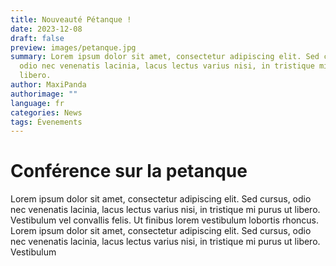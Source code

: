 ```yaml
---
title: Nouveauté Pétanque !
date: 2023-12-08
draft: false
preview: images/petanque.jpg
summary: Lorem ipsum dolor sit amet, consectetur adipiscing elit. Sed cursus,
  odio nec venenatis lacinia, lacus lectus varius nisi, in tristique mi purus ut
  libero.
author: MaxiPanda
authorimage: ""
language: fr
categories: News
tags: Évenements
---
```



# Conférence sur la petanque
Lorem ipsum dolor sit amet, consectetur adipiscing elit. Sed cursus, odio nec venenatis lacinia, lacus lectus varius nisi, in tristique mi purus ut libero. Vestibulum vel convallis felis. Ut finibus lorem vestibulum lobortis rhoncus.
Lorem ipsum dolor sit amet, consectetur adipiscing elit. Sed cursus, odio nec venenatis lacinia, lacus lectus varius nisi, in tristique mi purus ut libero. Vestibulum 